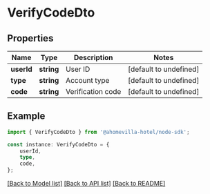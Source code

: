 # VerifyCodeDto


## Properties

Name | Type | Description | Notes
------------ | ------------- | ------------- | -------------
**userId** | **string** | User ID | [default to undefined]
**type** | **string** | Account type | [default to undefined]
**code** | **string** | Verification code | [default to undefined]

## Example

```typescript
import { VerifyCodeDto } from '@ahomevilla-hotel/node-sdk';

const instance: VerifyCodeDto = {
    userId,
    type,
    code,
};
```

[[Back to Model list]](../README.md#documentation-for-models) [[Back to API list]](../README.md#documentation-for-api-endpoints) [[Back to README]](../README.md)
